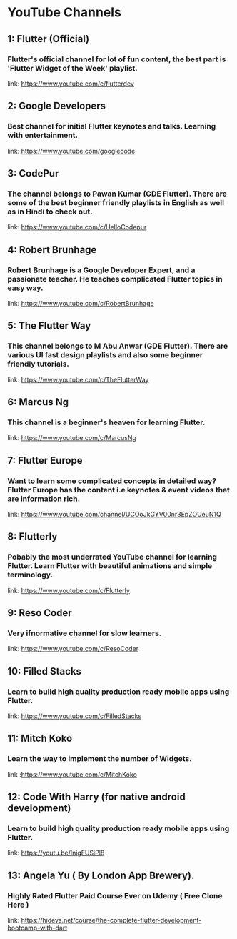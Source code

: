 # YouTube Channels

## 1: Flutter (Official)
### Flutter's official channel for lot of fun content, the best part is 'Flutter Widget of the Week' playlist.
link: https://www.youtube.com/c/flutterdev

## 2: Google Developers
### Best channel for initial Flutter keynotes and talks. Learning with entertainment.
link: https://www.youtube.com/googlecode

## 3: CodePur
### The channel belongs to Pawan Kumar (GDE Flutter). There are some of the best beginner friendly playlists in English as well as in Hindi to check out.
link: https://www.youtube.com/c/HelloCodepur

## 4: Robert Brunhage
### Robert Brunhage is a Google Developer Expert, and a passionate teacher. He teaches complicated Flutter topics in easy way.
link: https://www.youtube.com/c/RobertBrunhage

## 5: The Flutter Way
### This channel belongs to M Abu Anwar (GDE Flutter). There are various UI fast design playlists and also some beginner friendly tutorials.
link: https://www.youtube.com/c/TheFlutterWay

## 6: Marcus Ng
### This channel is a beginner's heaven for learning Flutter.
link: https://www.youtube.com/c/MarcusNg

## 7: Flutter Europe
### Want to learn some complicated concepts in detailed way? Flutter Europe has the content i.e keynotes & event videos that are information rich.
link: https://www.youtube.com/channel/UCOoJkGYV00nr3EpZOUeuN1Q

## 8: Flutterly
### Pobably the most underrated YouTube channel for learning Flutter. Learn Flutter with beautiful animations and simple terminology.
link: https://www.youtube.com/c/Flutterly

## 9: Reso Coder
### Very ifnormative channel for slow learners.
link: https://www.youtube.com/c/ResoCoder

## 10: Filled Stacks
### Learn to build high quality production ready mobile apps using Flutter.
link: https://www.youtube.com/c/FilledStacks

## 11: Mitch Koko
### Learn the way to implement the number of Widgets.
link :https://www.youtube.com/c/MitchKoko

## 12: Code With Harry (for native android development)
### Learn to build high quality production ready mobile apps using Flutter.
link: https://youtu.be/InigFUSiPl8

## 13: Angela Yu ( By London App Brewery).
### Highly Rated  Flutter Paid Course Ever on Udemy ( Free Clone Here )
link: https://hidevs.net/course/the-complete-flutter-development-bootcamp-with-dart
